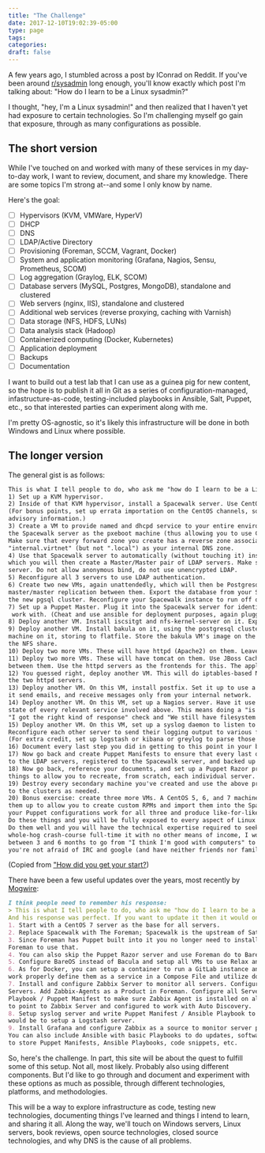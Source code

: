 ```yaml
---
title: "The Challenge"
date: 2017-12-10T19:02:39-05:00
type: page
tags: 
categories:
draft: false
---
```


A few years ago, I stumbled across a post by IConrad on Reddit.  If you've been around [r/sysadmin](https://reddit.com/r/sysadmin) long enough, you'll know exactly which post I'm talking about:  "How do I learn to be a Linux sysadmin?"

I thought, "hey, I'm a Linux sysadmin!" and then realized that I haven't yet had exposure to certain technologies. So I'm challenging myself go gain that exposure, through as many configurations as possible.

## The short version

While I've touched on and worked with many of these services in my day-to-day work, I want to review, document, and share my knowledge. There are some topics I'm strong at--and some I only know by name.

Here's the goal:

- [ ] Hypervisors (KVM, VMWare, HyperV)
- [ ] DHCP
- [ ] DNS
- [ ] LDAP/Active Directory
- [ ] Provisioning (Foreman, SCCM, Vagrant, Docker)
- [ ] System and application monitoring (Grafana, Nagios, Sensu, Prometheus, SCOM)
- [ ] Log aggregation (Graylog, ELK, SCOM)
- [ ] Database servers (MySQL, Postgres, MongoDB), standalone and clustered
- [ ] Web servers (nginx, IIS), standalone and clustered
- [ ] Additional web services (reverse proxying, caching with Varnish)
- [ ] Data storage (NFS, HDFS, LUNs)
- [ ] Data analysis stack (Hadoop)
- [ ] Containerized computing (Docker, Kubernetes)
- [ ] Application deployment
- [ ] Backups
- [ ] Documentation

I want to build out a test lab that I can use as a guinea pig for new content, so the hope is to publish it all in Git as a series of configuration-managed, infastructure-as-code, testing-included playbooks in Ansible, Salt, Puppet, etc., so that interested parties can experiment along with me.

I'm pretty OS-agnostic, so it's likely this infrastructure will be done in both Windows and Linux where possible.

## The longer version

The general gist is as follows:

```markdown
This is what I tell people to do, who ask me "how do I learn to be a Linux sysadmin?".
1) Set up a KVM hypervisor.
2) Inside of that KVM hypervisor, install a Spacewalk server. Use CentOS 6 as the distro for all work below. 
(For bonus points, set up errata importation on the CentOS channels, so you can properly see security update 
advisory information.)
3) Create a VM to provide named and dhcpd service to your entire environment. Set up the dhcp daemon to use 
the Spacewalk server as the pxeboot machine (thus allowing you to use Cobbler to do unattended OS installs). 
Make sure that every forward zone you create has a reverse zone associated with it. Use something like 
"internal.virtnet" (but not ".local") as your internal DNS zone.
4) Use that Spacewalk server to automatically (without touching it) install a new pair of OS instances, with 
which you will then create a Master/Master pair of LDAP servers. Make sure they register with the Spacewalk 
server. Do not allow anonymous bind, do not use unencrypted LDAP.
5) Reconfigure all 3 servers to use LDAP authentication.
6) Create two new VMs, again unattendedly, which will then be Postgresql VMs. Use pgpool-II to set up 
master/master replication between them. Export the database from your Spacewalk server and import it into 
the new pgsql cluster. Reconfigure your Spacewalk instance to run off of that server.
7) Set up a Puppet Master. Plug it into the Spacewalk server for identifying the inventory it will need to
 work with. (Cheat and use ansible for deployment purposes, again plugging into the Spacewalk server.)
8) Deploy another VM. Install iscsitgt and nfs-kernel-server on it. Export a LUN and an NFS share.
9) Deploy another VM. Install bakula on it, using the postgresql cluster to store its database. Register each 
machine on it, storing to flatfile. Store the bakula VM's image on the iscsi LUN, and every other machine on 
the NFS share.
10) Deploy two more VMs. These will have httpd (Apache2) on them. Leave essentially default for now.
11) Deploy two more VMs. These will have tomcat on them. Use JBoss Cache to replicate the session caches 
between them. Use the httpd servers as the frontends for this. The application you will run is JBoss Wiki.
12) You guessed right, deploy another VM. This will do iptables-based NAT/round-robin loadbalancing between 
the two httpd servers.
13) Deploy another VM. On this VM, install postfix. Set it up to use a gmail account to allow you to have 
it send emails, and receive messages only from your internal network.
14) Deploy another VM. On this VM, set up a Nagios server. Have it use snmp to monitor the communication 
state of every relevant service involved above. This means doing a "is the right port open" check, and a 
"I got the right kind of response" check and "We still have filesystem space free" check.
15) Deploy another VM. On this VM, set up a syslog daemon to listen to every other server's input. 
Reconfigure each other server to send their logging output to various files on the syslog server. 
(For extra credit, set up logstash or kibana or greylog to parse those logs.)
16) Document every last step you did in getting to this point in your brand new Wiki.
17) Now go back and create Puppet Manifests to ensure that every last one of these machines is authenticating 
to the LDAP servers, registered to the Spacewalk server, and backed up by the bakula server.
18) Now go back, reference your documents, and set up a Puppet Razor profile that hooks into each of these 
things to allow you to recreate, from scratch, each individual server.
19) Destroy every secondary machine you've created and use the above profile to recreate them, joining them 
to the clusters as needed.
20) Bonus exercise: create three more VMs. A CentOS 5, 6, and 7 machine. On each of these machines, set 
them up to allow you to create custom RPMs and import them into the Spacewalk server instance. Ensure 
your Puppet configurations work for all three and produce like-for-like behaviors.
Do these things and you will be fully exposed to every aspect of Linux Enterprise systems administration. 
Do them well and you will have the technical expertise required to seek "Senior" roles. If you go 
whole-hog crash-course full-time it with no other means of income, I would expect it would take 
between 3 and 6 months to go from "I think I'm good with computers" to achieving all of these -- assuming 
you're not afraid of IRC and google (and have neither friends nor family ...).
```
(Copied from ["How did you get your start?](https://www.reddit.com/r/linuxadmin/comments/2s924h/how_did_you_get_your_start/cnnw1ma/?st=jb1eh9d2&sh=c1c310ee))

There have been a few useful updates over the years, most recently by [Mogwire](https://www.reddit.com/r/linuxadmin/comments/67yufq/updated_iconrads_this_is_what_i_tell_people_to_do/dgutjfv/?st=jb1fs86f&sh=d2cb7c83):

```markdown
I think people need to remember his response:
> This is what I tell people to do, who ask me "how do I learn to be a Linux sysadmin?".
And his response was perfect. If you want to update it then it would only make a few changes / additions.
1. Start with a CentOS 7 server as the base for all servers.
2. Replace Spacewalk with The Foreman; Spacewalk is the upstream of Satellite 5 and that is going EOL.
3. Since Foreman has Puppet built into it you no longer need to install a Puppet Master but you can and reconfigure 
Foreman to use that.
4. You can also skip the Puppet Razor server and use Foreman do to Bare Metal and VM provisioning.
5. Configure BareOS instead of Bacula and setup all VMs to use Relax and Recover (REAR) for backups/recovery.
6. As for Docker, you can setup a container to run a GitLab instance and a Postgres instance. Once configured to 
work properly define them as a service in a Compose File and utilize docker compose.
7. Install and configure Zabbix Server to monitor all servers. Configure Zabbix for Auto Discovery of all Linux 
Servers. Add Zabbix-Agents as a Product in Foreman. Configure all Servers to have Zabbix Repo. Write Ansible 
Playbook / Puppet Manifest to make sure Zabbix Agent is installed on all Servers and zabbix_agentd.conf is configured 
to point to Zabbix Server and configured to work with Auto Discovery.
8. Setup syslog server and write Puppet Manifest / Ansible Playbook to point all servers to syslog server.; Bonus 
would be to setup a Logstash server.
9. Install Grafana and configure Zabbix as a source to monitor server performance and alerts.
You can also include Ansible with basic Playbooks to do updates, software installs, etc. Utilize the Gitlab instance 
to store Puppet Manifests, Ansible Playbooks, code snippets, etc.
```

So, here's the challenge. In part, this site will be about the quest to fulfill some of this setup. Not all, most likely. Probably also using different components. But I'd like to go through and document and experiment with these options as much as possible, through different technologies, platforms, and methodologies.

This will be a way to explore infrastructure as code, testing new technologies, documenting things I've learned and things I intend to learn, and sharing it all. Along the way, we'll touch on Windows servers, Linux servers, book reviews, open source technologies, closed source technologies, and why DNS is the cause of all problems.




